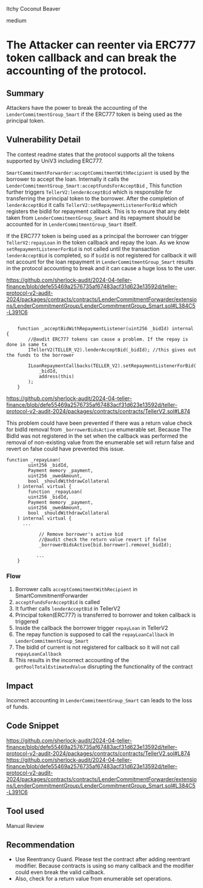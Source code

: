 Itchy Coconut Beaver

medium

# The Attacker can reenter via ERC777 token callback and can break the accounting of the protocol.

## Summary
Attackers have the power to break the accounting of the `LenderCommitmentGroup_Smart` if the ERC777 token is being used as the principal token.

## Vulnerability Detail
The contest readme states that the protocol supports all the tokens supported by UniV3 including ERC777. 

`SmartCommitmentForwarder:acceptCommitmentWithRecipient` is used by the borrower to accept the loan. Internally it calls the `LenderCommitmentGroup_Smart:acceptFundsForAcceptBid` , This function further triggers `TellerV2:lenderAcceptBid` which is responsible for transferring the principal token to the borrower. After the completion of `lenderAcceptBid` it calls `TellerV2:setRepaymentListenerForBid` which registers the bidId for repayment callback.  This is to ensure that any debt taken from `LenderCommitmentGroup_Smart` and its repayment should be accounted for in `LenderCommitmentGroup_Smart` itself. 

If the ERC777 token is being used as a principal the borrower can trigger `TellerV2:repayLoan` in the token callback and repay the loan. As we know `setRepaymentListenerForBid` is not called until the transaction `lenderAcceptBid` is completed, so if `bidId` is not registered for callback it will not account for the loan repayment in `LenderCommitmentGroup_Smart` results in the protocol accounting to break and it can cause a huge loss to the user. 

https://github.com/sherlock-audit/2024-04-teller-finance/blob/defe55469a2576735af67483acf31d623e13592d/teller-protocol-v2-audit-2024/packages/contracts/contracts/LenderCommitmentForwarder/extensions/LenderCommitmentGroup/LenderCommitmentGroup_Smart.sol#L384C5-L391C6

```solidity

    function _acceptBidWithRepaymentListener(uint256 _bidId) internal {
        //@audit ERC777 tokens can cause a problem. If the repay is done in same tx
        ITellerV2(TELLER_V2).lenderAcceptBid(_bidId); //this gives out the funds to the borrower

        ILoanRepaymentCallbacks(TELLER_V2).setRepaymentListenerForBid(
            _bidId,
            address(this)
        );
    }
```

https://github.com/sherlock-audit/2024-04-teller-finance/blob/defe55469a2576735af67483acf31d623e13592d/teller-protocol-v2-audit-2024/packages/contracts/contracts/TellerV2.sol#L874

This problem could have been prevented if there was a return value check for bidId removal from `_borrowerBidsActive` enumerable set. Because The BidId was not registered in the set when the callback was performed the removal of non-existing value from the enumerable set will return false and revert on false could have prevented this issue. 

```solidity
function _repayLoan(
        uint256 _bidId,
        Payment memory _payment,
        uint256 _owedAmount,
        bool _shouldWithdrawCollateral
    ) internal virtual {
        function _repayLoan(
        uint256 _bidId,
        Payment memory _payment,
        uint256 _owedAmount,
        bool _shouldWithdrawCollateral
    ) internal virtual {
      ...
     
            // Remove borrower's active bid
            //@audit check the return value revert if false
            _borrowerBidsActive[bid.borrower].remove(_bidId);

           ...
    }
```
### Flow

1. Borrower calls `acceptCommitmentWithRecipient` in SmartCommitmentForwarder
2. `acceptFundsForAcceptBid` is called 
3. It further calls `lenderAcceptBid` in TellerV2 
4. Principal token(ERC777) is transferred to borrower and token callback  is triggered
5. Inside the callback the borrower trigger `repayLoan` in TellerV2 
6. The repay function is supposed to call the `repayLoanCallback` in `LenderCommitmentGroup_Smart` 
7. The bidId of current is not registered for callback so it will not call `repayLoanCallback`
8. This results in the incorrect accounting of the `getPoolTotalEstimatedValue` disrupting the functionality of the contract
## Impact
Incorrect accounting in `LenderCommitmentGroup_Smart` can leads to the loss of funds. 
## Code Snippet
https://github.com/sherlock-audit/2024-04-teller-finance/blob/defe55469a2576735af67483acf31d623e13592d/teller-protocol-v2-audit-2024/packages/contracts/contracts/TellerV2.sol#L874
https://github.com/sherlock-audit/2024-04-teller-finance/blob/defe55469a2576735af67483acf31d623e13592d/teller-protocol-v2-audit-2024/packages/contracts/contracts/LenderCommitmentForwarder/extensions/LenderCommitmentGroup/LenderCommitmentGroup_Smart.sol#L384C5-L391C6
## Tool used

Manual Review

## Recommendation
- Use Reentrancy Guard. Please test the contract after adding reentrant modifier. Because contracts is using so many callback and the modifier could even break the valid callback. 
- Also, check for a return value from enumerable set operations.
